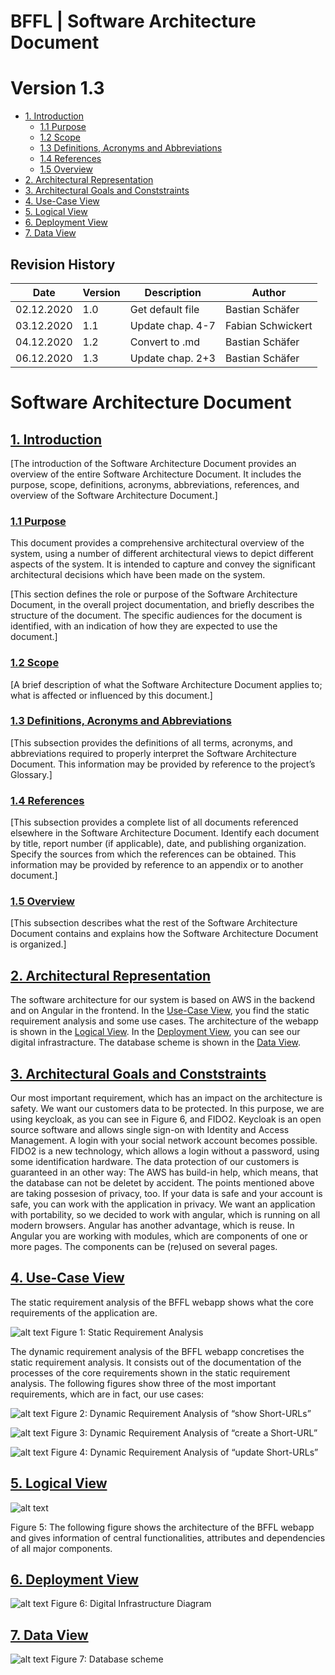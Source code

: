 BFFL | Software Architecture Document
======
Version 1.3
======

- [1. Introduction](#1-introduction)
  * [1.1 Purpose](#11-purpose)
  * [1.2 Scope](#12-scope)
  * [1.3 Definitions, Acronyms and Abbreviations](#13-definitions--acronyms-and-abbreviations)
  * [1.4 References](#14-references)
  * [1.5 Overview](#15-overview)
- [2. Architectural Representation](#2-architectural-representation)
- [3. Architectural Goals and Conststraints](#3-architectural-goals-and-conststraints)
- [4. Use-Case View](#4-use-case-view)
- [5. Logical View](#5-logical-view)
- [6. Deployment View](#6-deployment-view)
- [7. Data View](#7-data-view)

Revision History
-----

|    Date    | Version | Description      | Author            |
|------------|---------|------------------|-------------------|
| 02.12.2020 |   1.0   | Get default file | Bastian Schäfer   |
| 03.12.2020 |   1.1   | Update chap. 4-7 | Fabian Schwickert |
| 04.12.2020 |   1.2   | Convert to .md   | Bastian Schäfer   |
| 06.12.2020 |   1.3   | Update chap. 2+3 | Bastian Schäfer   |
 
# Software Architecture Document 
## [1. Introduction](#1-introduction)
[The introduction of the Software Architecture Document provides an overview of the entire Software Architecture Document. It includes the purpose, scope, definitions, acronyms, abbreviations, references, and overview of the Software Architecture Document.]
### [1.1 Purpose](#11-purpose)
This document provides a comprehensive architectural overview of the system, using a number of different architectural views to depict different aspects of the system. It is intended to capture and convey the significant architectural decisions which have been made on the system.

[This section defines the role or purpose of the Software Architecture Document, in the overall project documentation, and briefly describes the structure of the document. The specific audiences for the document is identified, with an indication of how they are expected to use the document.]
### [1.2 Scope](#12-scope)
[A brief description of what the Software Architecture Document applies to; what is affected or influenced by this document.]
### [1.3 Definitions, Acronyms and Abbreviations](#13-definitions--acronyms-and-abbreviations)
[This subsection provides the definitions of all terms, acronyms, and abbreviations required to properly interpret the Software Architecture Document.  This information may be provided by reference to the project’s Glossary.]
### [1.4 References](#14-references)
[This subsection provides a complete list of all documents referenced elsewhere in the Software Architecture Document. Identify each document by title, report number (if applicable), date, and publishing organization. Specify the sources from which the references can be obtained. This information may be provided by reference to an appendix or to another document.]
### [1.5 Overview](#15-overview)
[This subsection describes what the rest of the Software Architecture Document contains and explains how the Software Architecture Document is organized.]
## [2. Architectural Representation](#2-architectural-representation)
The software architecture for our system is based on AWS in the backend and on Angular in the frontend.
In the [Use-Case View](#4-use-case-view), you find the static requirement analysis and some use cases.
The architecture of the webapp is shown in the [Logical View](#5-logical-view).
In the [Deployment View](#6-deployment-view), you can see our digital infrastracture.
The database scheme is shown in the [Data View](#7-data-view).

## [3. Architectural Goals and Conststraints](#3-architectural-goals-and-conststraints)
Our most important requirement, which has an impact on the architecture is safety. We want our customers data to be protected. In this purpose, we are using keycloak, as you can see in Figure 6, and FIDO2. Keycloak is an open source software and allows single sign-on with Identity and Access Management. A login with your social network account becomes possible. FIDO2 is a new technology, which allows a login without a password, using some identification hardware.
The data protection of our customers is guaranteed in an other way: The AWS has build-in help, which means, that the database can not be deletet by accident.
The points mentioned above are taking possesion of privacy, too. If your data is safe and your account is safe, you can work with the application in privacy.
We want an application with portability, so we decided to work with angular, which is running on all modern browsers. Angular has another advantage, which is reuse. In Angular you are working with modules, which are components of one or more pages. The components can be (re)used on several pages.

## [4. Use-Case View](#4-use-case-view)
The static requirement analysis of the BFFL webapp shows what the core requirements of the application are.

 ![alt text](./Pictures/Static%20Requirement%20Analysis.png?raw=true)
Figure 1: Static Requirement Analysis

The dynamic requirement analysis of the BFFL webapp concretises the static requirement analysis. It consists out of the documentation of the processes of the core requirements shown in the static requirement analysis. The following figures show three of the most important requirements, which are in fact, our use cases:

 ![alt text](./Pictures/Dynamic%20Requirement%20Analysis%20of%20show%20Short-URLs.png?raw=true)
Figure 2: Dynamic Requirement Analysis of “show Short-URLs”

![alt text](./Pictures/Dynamic%20Requirement%20Analysis%20of%20create%20a%20Short-URL.png?raw=true)
Figure 3: Dynamic Requirement Analysis of “create a Short-URL”

 ![alt text](./Pictures/Dynamic%20Requirement%20Analysis%20of%20update%20Short-URLs.png?raw=true)
Figure 4: Dynamic Requirement Analysis of “update Short-URLs”

## [5. Logical View](#5-logical-view)
![alt text](./Pictures/Logical%20View.png?raw=true)

Figure 5: The following figure shows the architecture of the BFFL webapp and gives information of central functionalities, attributes and dependencies of all major components.

## [6. Deployment View](#6-deployment-view)
 ![alt text](./Pictures/Digital%20Infrastructure%20Diagram.png?raw=true)
Figure 6: Digital Infrastructure Diagram

## [7. Data View](#7-data-view)
 ![alt text](./Pictures/DB%20Schema.png?raw=true)
Figure 7: Database scheme
